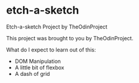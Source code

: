 # etch-a-sketch

Etch-a-sketch Project by TheOdinProject

This project was brought to you by TheOdinProject.

What do I expect to learn out of this:

- DOM Manipulation
- A little bit of flexbox
- A dash of grid
